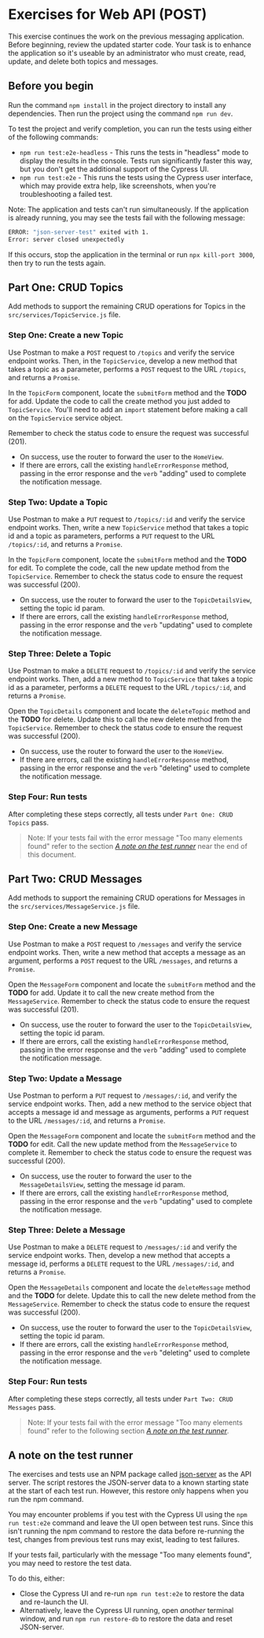 # Exercises for Web API (POST)

This exercise continues the work on the previous messaging application. Before beginning, review the updated starter code. Your task is to enhance the application so it's useable by an administrator who must create, read, update, and delete both topics and messages.

## Before you begin

Run the command `npm install` in the project directory to install any dependencies. Then run the project using the command `npm run dev`.

To test the project and verify completion, you can run the tests using either of the following commands:

* `npm run test:e2e-headless` - This runs the tests in "headless" mode to display the results in the console. Tests run significantly faster this way, but you don't get the additional support of the Cypress UI.
* `npm run test:e2e` - This runs the tests using the Cypress user interface, which may provide extra help, like screenshots, when you're troubleshooting a failed test. 

Note: The application and tests can't run simultaneously. If the application is already running, you may see the tests fail with the following message:

```bash
ERROR: "json-server-test" exited with 1.
Error: server closed unexpectedly
```

If this occurs, stop the application in the terminal or run `npx kill-port 3000`, then try to run the tests again.

## Part One: CRUD Topics

Add methods to support the remaining CRUD operations for Topics in the `src/services/TopicService.js` file. 

### Step One: Create a new Topic

Use Postman to make a `POST` request to `/topics` and verify the service endpoint works. Then, in the `TopicService`, develop a new method that takes a topic as a parameter, performs a `POST` request to the URL `/topics`, and returns a `Promise`. 

In the `TopicForm` component, locate the `submitForm` method and the **TODO** for add. Update the code to call the create method you just added to `TopicService`. You'll need to add an `import` statement before making a call on the `TopicService` service object.

Remember to check the status code to ensure the request was successful (201). 

- On success, use the router to forward the user to the `HomeView`. 
- If there are errors, call the existing `handleErrorResponse` method, passing in the error response and the `verb` "adding" used to complete the notification message.

### Step Two: Update a Topic

Use Postman to make a `PUT` request to `/topics/:id` and verify the service endpoint works. Then, write a new `TopicService` method that takes a topic id and a topic as parameters, performs a `PUT` request to the URL `/topics/:id`, and returns a `Promise`. 

In the `TopicForm` component, locate the `submitForm` method and the **TODO** for edit. To complete the code, call the new update method from the `TopicService`. Remember to check the status code to ensure the request was successful (200). 

- On success, use the router to forward the user to the `TopicDetailsView`, setting the topic id param. 
- If there are errors, call the existing `handleErrorResponse` method, passing in the error response and the `verb` "updating" used to complete the notification message.

### Step Three: Delete a Topic

Use Postman to make a `DELETE` request to `/topics/:id` and verify the service endpoint works. Then, add a new method to `TopicService` that takes a topic id as a parameter, performs a `DELETE` request to the URL `/topics/:id`, and returns a `Promise`. 

Open the `TopicDetails` component and locate the `deleteTopic` method and the **TODO** for delete. Update this to call the new delete method from the `TopicService`. Remember to check the status code to ensure the request was successful (200). 

- On success, use the router to forward the user to the `HomeView`. 
- If there are errors, call the existing `handleErrorResponse` method, passing in the error response and the `verb` "deleting" used to complete the notification message.

### Step Four: Run tests

After completing these steps correctly, all tests under `Part One: CRUD Topics` pass.

> Note: If your tests fail with the error message "Too many elements found" refer to the section [_A note on the test runner_](#a-note-on-the-test-runner) near the end of this document.

## Part Two: CRUD Messages

Add methods to support the remaining CRUD operations for Messages in the `src/services/MessageService.js` file.

### Step One: Create a new Message

Use Postman to make a `POST` request to `/messages` and verify the service endpoint works. Then, write a new method that accepts a message as an argument, performs a `POST` request to the URL `/messages`, and returns a `Promise`. 

Open the `MessageForm` component and locate the `submitForm` method and the **TODO** for add. Update it to call the new create method from the `MessageService`. Remember to check the status code to ensure the request was successful (201). 

- On success, use the router to forward the user to the `TopicDetailsView`, setting the topic id param.
- If there are errors, call the existing `handleErrorResponse` method, passing in the error response and the `verb` "adding" used to complete the notification message.

### Step Two: Update a Message

Use Postman to perform a `PUT` request to `/messages/:id`, and verify the service endpoint works. Then, add a new method to the service object that accepts a message id and message as arguments, performs a `PUT` request to the URL `/messages/:id`, and returns a `Promise`. 

Open the `MessageForm` component and locate the `submitForm` method and the **TODO** for edit. Call the new update method from the `MessageService` to complete it. Remember to check the status code to ensure the request was successful (200). 

- On success, use the router to forward the user to the `MessageDetailsView`, setting the message id param. 
- If there are errors, call the existing `handleErrorResponse` method, passing in the error response and the `verb` "updating" used to complete the notification message.

### Step Three: Delete a Message

Use Postman to make a `DELETE` request to `/messages/:id` and verify the service endpoint works. Then, develop a new method that accepts a message id, performs a `DELETE` request to the URL `/messages/:id`, and returns a `Promise`. 

Open the `MessageDetails` component and locate the `deleteMessage` method and the **TODO** for delete. Update this to call the new delete method from the `MessageService`. Remember to check the status code to ensure the request was successful (200). 

- On success, use the router to forward the user to the `TopicDetailsView`, setting the topic id param. 
- If there are errors, call the existing `handleErrorResponse` method, passing in the error response and the `verb` "deleting" used to complete the notification message.

### Step Four: Run tests

After completing these steps correctly, all tests under `Part Two: CRUD Messages` pass.

> Note: If your tests fail with the error message "Too many elements found" refer to the following section [_A note on the test runner_](#a-note-on-the-test-runner).

## A note on the test runner

The exercises and tests use an NPM package called [json-server](https://www.npmjs.com/package/json-server) as the API server. The script restores the JSON-server data to a known starting state at the start of each test run. However, this restore only happens when you run the npm command. 

You may encounter problems if you test with the Cypress UI using the `npm run test:e2e` command and leave the UI open between test runs. Since this isn't running the npm command to restore the data before re-running the test, changes from previous test runs may exist, leading to test failures. 

If your tests fail, particularly with the message "Too many elements found", you may need to restore the test data. 

To do this, either:
* Close the Cypress UI and re-run `npm run test:e2e` to restore the data and re-launch the UI.
* Alternatively, leave the Cypress UI running, open _another_ terminal window, and run `npm run restore-db` to restore the data and reset JSON-server.
